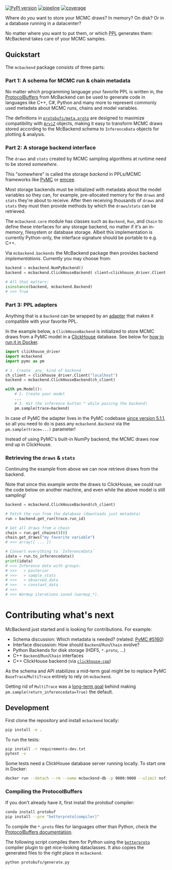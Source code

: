 [![PyPI version](https://img.shields.io/pypi/v/mcbackend)](https://pypi.org/project/mcbackend)
[![pipeline](https://github.com/michaelosthege/mcbackend/workflows/pipeline/badge.svg)](https://github.com/michaelosthege/mcbackend/actions)
[![coverage](https://codecov.io/gh/michaelosthege/mcbackend/branch/main/graph/badge.svg)](https://codecov.io/gh/michaelosthege/mcbackend)

Where do _you_ want to store your MCMC draws?
In memory?
On disk?
Or in a database running in a datacenter?

No matter where you want to put them, or which <abbr title="probabilistic programming language">PPL</abbr> generates them: McBackend takes care of your MCMC samples.

## Quickstart
The `mcbackend` package consists of three parts:

### Part 1: A schema for MCMC run & chain metadata
No matter which programming language your favorite PPL is written in, the [ProtocolBuffers](https://developers.google.com/protocol-buffers/) from McBackend can be used to generate code in languages like C++, C#, Python and many more to represent commonly used metadata about MCMC runs, chains and model variables.

The definitions in [`protobufs/meta.proto`](./protobufs/meta.proto) are designed to maximize compatibility with [`ArviZ`](https://github.com/arviz-devs/arviz) objects, making it easy to transform MCMC draws stored according to the McBackend schema to `InferenceData` objects for plotting & analysis.

### Part 2: A storage backend interface
The  `draws` and `stats` created by MCMC sampling algorithms at runtime need to be stored _somewhere_.

This "somewhere" is called the storage _backend_ in PPLs/MCMC frameworks like [PyMC](https://github.com/pymc-devs/pymc) or [emcee](https://github.com/dfm/emcee).

Most storage backends must be initialized with metadata about the model variables so they can, for example, pre-allocated memory for the `draws` and `stats` they're about to receive.
After then receiving thousands of `draws` and `stats` they must then provide methods by which the `draws`/`stats` can be retrieved.

The `mcbackend.core` module has classes such as `Backend`, `Run`, and `Chain` to define these interfaces for any storage backend, no matter if it's an in-memory, filesystem or database storage.
Albeit this implementation is currently Python-only, the interface signature should be portable to e.g. C++.

Via `mcbackend.backends` the McBackend package then provides backend _implementations_.
Currently you may choose from:

```python
backend = mcbackend.NumPyBackend()
backend = mcbackend.ClickHouseBackend( client=clickhouse_driver.Client("localhost") )

# All that matters:
isinstance(backend, mcbackend.Backend)
# >>> True
```

### Part 3: PPL adapters
Anything that is a `Backend` can be wrapped by an [adapter](https://en.wikipedia.org/wiki/Adapter_pattern) that makes it compatible with your favorite PPL.

In the example below, a `ClickHouseBackend` is initialized to store MCMC draws from a PyMC model in a [ClickHouse](http://clickhouse.com/) database.
See below for [how to run it in Docker](#development).

```python
import clickhouse_driver
import mcbackend
import pymc as pm

# 1. Create _any_ kind of backend
ch_client = clickhouse_driver.Client("localhost")
backend = mcbackend.ClickHouseBackend(ch_client)

with pm.Model():
    # 2. Create your model
    ...
    # 3. Hit the inference button ™ while passing the backend!
    pm.sample(trace=backend)
```

In case of PyMC the adapter lives in the PyMC codebase [since version 5.1.1](https://github.com/pymc-devs/pymc/releases/tag/v5.1.1),
so all you need to do is pass any `mcbackend.Backend` via the `pm.sample(trace=...)` parameter!

Instead of using PyMC's built-in NumPy backend, the MCMC draws now end up in ClickHouse.

### Retrieving the `draws` & `stats`
Continuing the example from above we can now retrieve draws from the backend.

Note that since this example wrote the draws to ClickHouse, we could run the code below on another machine, and even while the above model is still sampling!

```python
backend = mcbackend.ClickHouseBackend(ch_client)

# Fetch the run from the database (downloads just metadata)
run = backend.get_run(trace.run_id)

# Get all draws from a chain
chain = run.get_chains()[0]
chain.get_draws("my favorite variable")
# >>> array([ ... ])

# Convert everything to `InferenceData`
idata = run.to_inferencedata()
print(idata)
# >>> Inference data with groups:
# >>> 	> posterior
# >>> 	> sample_stats
# >>> 	> observed_data
# >>> 	> constant_data
# >>>
# >>> Warmup iterations saved (warmup_*).
```

# Contributing what's next
McBackend just started and is looking for contributions.
For example:
* Schema discussion: Which metadata is needed? (related: [PyMC #5160](https://github.com/pymc-devs/pymc/issues/5160))
* Interface discussion: How should `Backend`/`Run`/`Chain` evolve?
* Python Backends for disk storage (HDF5, `*.proto`, ...)
* C++ `Backend`/`Run`/`Chain` interfaces
* C++ ClickHouse backend (via [`clickhouse-cpp`](https://github.com/ClickHouse/clickhouse-cpp))

As the schema and API stabilizes a mid-term goal might be to replace PyMC `BaseTrace`/`MultiTrace` entirely to rely on `mcbackend`.

Getting rid of `MultiTrace` was a [long-term goal](https://github.com/pymc-devs/pymc/issues/4372#issuecomment-770100410) behind making `pm.sample(return_inferencedata=True)` the default.

## Development
First clone the repository and install `mcbackend` locally:

```bash
pip install -e .
```

To run the tests:

```bash
pip install -r requirements-dev.txt
pytest -v
```

Some tests need a ClickHouse database server running locally.
To start one in Docker:

```bash
docker run --detach --rm --name mcbackend-db -p 9000:9000 --ulimit nofile=262144:262144 clickhouse/clickhouse-server
```

### Compiling the ProtocolBuffers
If you don't already have it, first install the protobuf compiler:
```bash
conda install protobuf
pip install --pre "betterproto[compiler]"
```

To compile the `*.proto` files for languages other than Python, check the [ProtocolBuffers documentation](https://developers.google.com/protocol-buffers/docs/tutorials).

The following script compiles them for Python using the [`betterproto`](https://github.com/danielgtaylor/python-betterproto) compiler plugin to get nice-looking dataclasses.
It also copies the generated files to the right place in `mcbackend`.

```bash
python protobufs/generate.py
```
